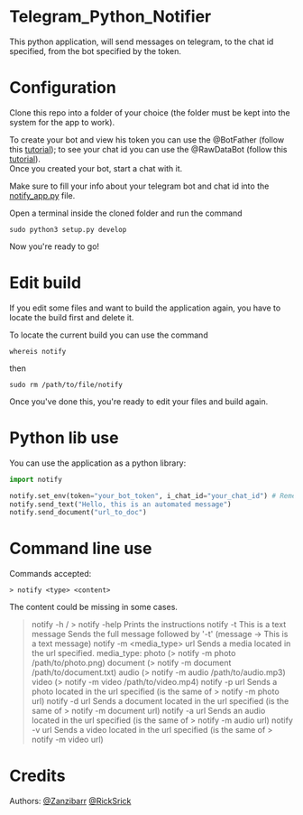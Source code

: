 # Telegram_Python_Notifier
This python application, will send messages on telegram, to the chat id specified, from the bot specified by the token.  

# Configuration
Clone this repo into a folder of your choice (the folder must be kept into the system for the app to work).  

To create your bot and view his token you can use the @BotFather (follow this <a href="https://www.youtube.com/watch?v=aNmRNjME6mE">tutorial</a>); to see your chat id you can use the @RawDataBot (follow this <a href="https://www.youtube.com/watch?v=UPC5Ck1oU6k">tutorial</a>).  
Once you created your bot, start a chat with it.  

Make sure to fill your info about your telegram bot and chat id into the <a href="https://github.com/Zanzibarr/Telegram_Python_Notifier/blob/main/notify_app.py">notify_app.py</a> file.  

Open a terminal inside the cloned folder and run the command  
```shell
sudo python3 setup.py develop
```

Now you're ready to go!

# Edit build

If you edit some files and want to build the application again, you have to locate the build first and delete it.

To locate the current build you can use the command  
```shell
whereis notify
```
then  
```shell
sudo rm /path/to/file/notify
```

Once you've done this, you're ready to edit your files and build again.

# Python lib use
You can use the application as a python library:
```python
import notify

notify.set_env(token="your_bot_token", i_chat_id="your_chat_id") # Remember to use this method before calling any other method
notify.send_text("Hello, this is an automated message")
notify.send_document("url_to_doc")
```

# Command line use
Commands accepted:
```shell
> notify <type> <content>
```
The content could be missing in some cases.

> notify -h / > notify -help
    Prints the instructions
> notify -t This is a text message
    Sends the full message followed by '-t' (message -> This is a text message)
> notify -m <media_type> url
    Sends a media located in the url specified.
    media_type:
        photo (> notify -m photo /path/to/photo.png)
        document (> notify -m document /path/to/document.txt)
        audio (> notify -m audio /path/to/audio.mp3)
        video (> notify -m video /path/to/video.mp4)
> notify -p url
    Sends a photo located in the url specified (is the same of > notify -m photo url)
> notify -d url
    Sends a document located in the url specified (is the same of > notify -m document url)
> notify -a url
    Sends an audio located in the url specified (is the same of > notify -m audio url)
> notify -v url
    Sends a video located in the url specified (is the same of > notify -m video url)


# Credits
Authors: <a href="https://github.com/Zanzibarr">@Zanzibarr</a> <a href="https://github.com/RickSrick">@RickSrick</a>
